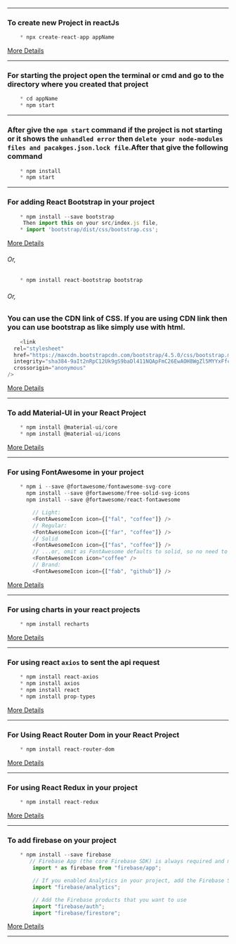  ---
 ### To create new Project in reactJs 
```javascript 
    * npx create-react-app appName
```
 [More Details](https://github.com/facebook/create-react-app)

---
 ### For starting the project open the terminal or cmd and go to the directory where you created that project
```javascript 
    * cd appName
    * npm start
```

---
 ### After give the `npm start` command if the project is not starting or it shows the `unhandled error` then `delete your node-modules files and pacakges.json.lock file`.After that give the following command 
```javascript 
    * npm install
    * npm start
```

---
 ### For adding React Bootstrap in your project 
```javascript 
    * npm install --save bootstrap
     Then import this on your src/index.js file,
    * import 'bootstrap/dist/css/bootstrap.css';
```
 [More Details](https://create-react-app.dev/docs/adding-bootstrap/)
###### Or,
```javascript 
    * npm install react-bootstrap bootstrap
```
###### Or,
### You can use the CDN link of CSS. If you are using CDN link then you can use bootstrap as like simply use with html.
```javascript 
    <link
  rel="stylesheet"
  href="https://maxcdn.bootstrapcdn.com/bootstrap/4.5.0/css/bootstrap.min.css"
  integrity="sha384-9aIt2nRpC12Uk9gS9baDl411NQApFmC26EwAOH8WgZl5MYYxFfc+NcPb1dKGj7Sk"
  crossorigin="anonymous"
/>
```
 [More Details](https://react-bootstrap.github.io/getting-started/introduction/)


---
### To add Material-UI in your React Project 
```javascript 
    * npm install @material-ui/core
    * npm install @material-ui/icons
```
 [More Details](https://material-ui.com/getting-started/installation/)

---


### For using FontAwesome in your project 
```javascript 
    * npm i --save @fortawesome/fontawesome-svg-core
      npm install --save @fortawesome/free-solid-svg-icons
      npm install --save @fortawesome/react-fontawesome
```
```javascript 
        // Light:
        <FontAwesomeIcon icon={["fal", "coffee"]} />
        // Regular:
        <FontAwesomeIcon icon={["far", "coffee"]} />
        // Solid
        <FontAwesomeIcon icon={["fas", "coffee"]} />
        // ...or, omit as FontAwesome defaults to solid, so no need to prefix:
        <FontAwesomeIcon icon="coffee" />
        // Brand:
        <FontAwesomeIcon icon={["fab", "github"]} />
```
 [More Details](https://fontawesome.com/how-to-use/on-the-web/using-with/react)

---
### For using charts in your react projects 
```javascript 
    * npm install recharts
```
 [More Details](https://recharts.org/en-US/guide/installation)

---
### For using react `axios` to sent the api request 
```javascript 
    * npm install react-axios
    * npm install axios
    * npm install react
    * npm install prop-types
```
 [More Details](https://www.npmjs.com/package/react-axios)

---

### For Using React Router Dom in your React Project 

```javascript 
    * npm install react-router-dom
```
 [More Details](https://reactrouter.com/web/guides/quick-start)

---

### For using React Redux in your project 

```javascript 
    * npm install react-redux
```
 [More Details](https://react-redux.js.org/introduction/quick-start)

---
### To add firebase on your project 
```javascript 
    * npm install --save firebase
       // Firebase App (the core Firebase SDK) is always required and must be listed first
        import * as firebase from "firebase/app";

        // If you enabled Analytics in your project, add the Firebase SDK for Analytics
        import "firebase/analytics";

        // Add the Firebase products that you want to use
        import "firebase/auth";
        import "firebase/firestore";
```
 [More Details](https://firebase.google.com/docs/web/setup?authuser=0)

---

